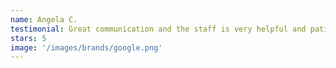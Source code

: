 ```yaml
---
name: Angela C.
testimonial: Great communication and the staff is very helpful and patient. Great experience! Coach Bo really helped my stepdaughter make great strides in her tumbling. She’s been working with another gym for 2 months and has made more progress in a few lessons than she had in the months with the other gym. Thank you Texas Twisters
stars: 5
image: '/images/brands/google.png'
---
```


